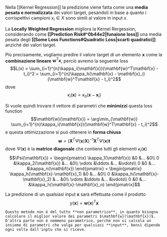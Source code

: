 Nella [[Kernel Regression]] la predizione viene fatta come una **media pesata e normalizzata** dei valori target, pesandoli in base a quanto i corrispettivi campioni $x_i \in X$ sono simili al valore in input $x$.

La **Locally Weighted Regression** migliora la Kernel Rergession, considerando come **[[Prediction Risk#^0b44e2|funaione loss]]** una media pesata degli **[[Some Loss Functions#Quadratic Loss|scarti quadratici]]** anziché dei valori target.

Più precisamente, vogliamo predire il valore target di un elemento $\mathbf{x}$ come la **combinazione lineare** $\mathbf{w}^T\mathbf{x}$, perciò avremo la seguente loss  $$L(x) = \sum_{i=1}^{n}\kappa_i(\mathbf{x})(\mathbf{w}^T\mathbf{x} - t_i)^2 = \sum_{i=1}^{n}\kappa_h(\mathbf{x} - \mathbf{x}_i)(\mathbf{w}^T\mathbf{x} - t_i)^2$$ dove $$\kappa_i(\mathbf{x}) = \kappa_h(\mathbf{x}-\mathbf{x}_i)$$

Si vuole quindi trovare il vettore di parametri che **minimizzi** questa loss function $$\mathbf{w}(\mathbf{x}) = \arg\min_{\mathbf{w}} \sum_{i=1}^{n}\kappa_i(\mathbf{x})(\mathbf{w}^T\mathbf{x} - t_i)^2$$ e questa ottimizzazione si può ottenere in **forma chiusa** $$\mathbf{w} = (\mathbf{X}^T \Psi(\mathbf{x})\mathbf{X})^{-1}\mathbf{X}^T \Psi(\mathbf{x})\mathbf{t}$$ dove $\Psi(\mathbf{x})$ è la **matrice diagonale** che contiene tutti gli elementi $\kappa_i(\mathbf{x})$
$$\Psi(\mathbf{x}) = \begin{pmatrix}
\kappa_1(\mathbf{x})  &0 &... &0\\
0 &\kappa_2(\mathbf{x}) &... &0\\
\vdots &\ddots &... &\vdots\\
0 &0 &... &\kappa_n(\mathbf{x})
\end{pmatrix} = \begin{pmatrix}
\kappa_h(\mathbf{x}-\mathbf{x}_1)  &0 &... &0\\
0 &\kappa_h(\mathbf{x}-\mathbf{x}_2) &... &0\\
\vdots &\ddots &... &\vdots\\
0 &0 &... &\kappa_h(\mathbf{x}-\mathbf{x}_n)
\end{pmatrix}$$

La predizione di un qualsiasi input $\mathbf{x}$ sarà effettuata come il prodotto $$y(\mathbf{x}) = \mathbf{w}(\mathbf{x})^T \mathbf{x}$$

```ad-attention
Questo metodo non è del tutto **non parametrico**, in quanto bisogna calcolare il miglior valore dei parametri $\mathbf{w}(\mathbf{x})$. 
D'altra parte non è nemmeno parametrico, perché non si calcola un insieme di parametri che valga per qualsiasi **input**, bensì dipende ogni volta dall'inptu che si riceve.
```
